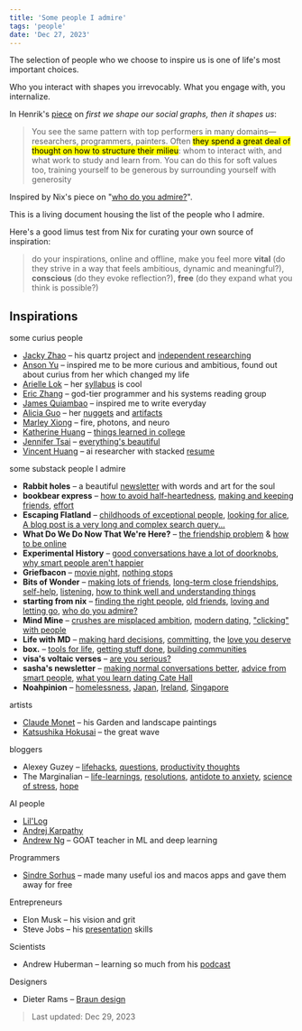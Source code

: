 ```yaml
---
title: 'Some people I admire'
tags: 'people'
date: 'Dec 27, 2023'
---
```


The selection of people who we choose to inspire us is one of life's most important choices.

Who you interact with shapes you irrevocably. What you engage with, you internalize.

In Henrik's [piece](https://escapingflatland.substack.com/p/first-we-shape-our-social-graph-then) on _first we shape our social graphs, then it shapes us_:

> You see the same pattern with top performers in many domains—researchers, programmers, painters. Often <mark>they spend a great deal of thought on how to structure their milieu</mark>: whom to interact with, and what work to study and learn from. You can do this for soft values too, training yourself to be generous by surrounding yourself with generosity

Inspired by Nix's piece on "[who do you admire?](https://www.startingfromnix.com/p/who-do-you-admire)".

This is a living document housing the list of the people who I admire.

Here's a good limus test from Nix for curating your own source of inspiration:

> do your inspirations, online and offline, make you feel more **vital** (do they strive in a way that feels ambitious, dynamic and meaningful?), **conscious** (do they evoke reflection?), **free** (do they expand what you think is possible?)

## Inspirations

some curius people

- [Jacky Zhao](https://jzhao.xyz/) – his quartz project and [independent researching](https://jzhao.xyz/posts/the-fools-who-dream)
- [Anson Yu](https://ansonyu.me/) – inspired me to be more curious and ambitious, found out about curius from her which changed my life
- [Arielle Lok](https://ariellelok.com/) – her [syllabus](https://ariellelok.com/sidepages/2023syllabus/fall2023syllabus.html) is cool
- [Eric Zhang](https://www.ekzhang.com/) – god-tier programmer and his systems reading group
- [James Quiambao](https://www.jquiambao.com/) – inspired me to write everyday
- [Alicia Guo](https://www.aliciaguo.com/) – her [nuggets](https://www.aliciaguo.com/nuggets/) and [artifacts](https://www.aliciaguo.com/artifacts/)
- [Marley Xiong](https://marleyx.com/) – fire, photons, and neuro
- [Katherine Huang](https://www.katmh.com/) – [things learned in college](https://www.katmh.com/dialectic)
- [Jennifer Tsai](https://jennifertsai.substack.com/) – [everything's beautiful](https://jennifertsai.substack.com/p/everythings-beautiful)
- [Vincent Huang](https://www.vvhuang.com/) – ai researcher with stacked [resume](https://www.vvhuang.com/resume)

some substack people I admire

- **Rabbit holes** – a beautiful [newsletter](https://open.substack.com/pub/curatedrabbitholes/p/the-rabbit-hole-issue-no34) with words and art for the soul
- **bookbear express** – [how to avoid half-heartedness](https://www.avabear.xyz/p/how-to-avoid-half-heartedness), [making and keeping friends](https://www.avabear.xyz/p/making-and-keeping-friends), [effort](https://www.avabear.xyz/p/effort)
- **Escaping Flatland** – [childhoods of exceptional people](https://www.henrikkarlsson.xyz/p/childhoods), [looking for alice](https://www.henrikkarlsson.xyz/p/looking-for-alice), [A blog post is a very long and complex search query...](https://www.henrikkarlsson.xyz/p/search-query)
- **What Do We Do Now That We're Here?** – [the friendship problem](https://open.substack.com/pub/rojospinks/p/the-friendship-problem) & [how to be online](https://open.substack.com/pub/rojospinks/p/how-to-be-online-right-now)
- **Experimental History** – [good conversations have a lot of doorknobs](https://www.experimental-history.com/p/good-conversations-have-lots-of-doorknobs), [why smart people aren't happier](https://www.experimental-history.com/p/why-arent-smart-people-happier)
- **Griefbacon** – [movie night](https://griefbacon.substack.com/p/movie-night), [nothing stops](https://griefbacon.substack.com/p/nothing-stops)
- **Bits of Wonder** – [making lots of friends](https://bitsofwonder.substack.com/p/how-to-make-a-lot-of-friends), [long-term close friendships](https://bitsofwonder.substack.com/p/the-problem-of-long-term-close-friendships), [self-help](https://bitsofwonder.substack.com/p/that-tweet-wont-save-you-and-neither), [listening](https://open.substack.com/pub/bitsofwonder/p/push-and-pull), [how to think well and understanding things](https://bitsofwonder.substack.com/p/how-to-think-well-and-understand)
- **starting from nix** – [finding the right people](https://www.startingfromnix.com/p/finding-the-right-people), [old friends](https://www.startingfromnix.com/p/old-friends), [loving and letting go](https://www.startingfromnix.com/p/loving-and-letting-go), [who do you admire?](https://www.startingfromnix.com/p/who-do-you-admire)
- **Mind Mine** – [crushes are misplaced ambition](https://open.substack.com/pub/mindmine/p/crushes-are-often-just-misplaced), [modern dating](https://open.substack.com/pub/mindmine/p/why-is-modern-dating-so-hard), ["clicking" with people](https://mindmine.substack.com/p/wavelength)
- **Life with MD** – [making hard decisions](https://minhwrites.substack.com/p/what-to-do-when-you-have-a-hard-decision), [committing](https://minhwrites.substack.com/p/to-decide-is-to-commit), the [love you deserve](https://minhwrites.substack.com/p/the-love-you-deserve)
- **box.** – [tools for life](https://open.substack.com/pub/boxx/p/tools-for-life), [getting stuff done](https://boxx.substack.com/p/tools-for-being-an-academic-corporate), [building communities](https://open.substack.com/pub/boxx/p/world-building-irl)
- **visa's voltaic verses** – [are you serious?](https://visakanv.substack.com/p/are-you-serious)
- **sasha's newsletter** – [making normal conversations better](https://open.substack.com/pub/sashachapin/p/making-normal-conversations-better), [advice from smart people](https://open.substack.com/pub/sashachapin/p/some-advice-gathered-from-people), [what you learn dating Cate Hall](https://open.substack.com/pub/sashachapin/p/things-you-learn-dating-cate-hall)
- **Noahpinion** – [homelessness](https://www.noahpinion.blog/p/everything-you-think-you-know-about), [Japan](https://www.noahpinion.blog/p/actually-japan-has-changed-a-lot), [Ireland](https://www.noahpinion.blog/p/how-ireland-got-so-rich), [Singapore](https://www.noahpinion.blog/p/singapore-urbanism)

artists

- [Claude Monet](https://www.metmuseum.org/toah/hd/cmon/hd_cmon.htm) – his Garden and landscape paintings
- [Katsushika Hokusai](https://www.britishmuseum.org/exhibitions/hokusai-great-picture-book-everything/timeline-japanese-artist-katsushika-hokusai) – the great wave

bloggers

- Alexey Guzey – [lifehacks](https://guzey.com/lifehacks), [questions](https://guzey.com/questions), [productivity thoughts](https://guzey.com/productivity)
- The Marginalian – [life-learnings](https://www.themarginalian.org/2022/10/23/16-learnings/), [resolutions](https://www.themarginalian.org/2022/01/01/resolutions-for-living/), [antidote to anxiety](https://www.themarginalian.org/2017/08/27/seneca-anxiety/), [science of stress](https://www.themarginalian.org/2015/07/20/esther-sternberg-balance-within-stress-emotion/), [hope](https://www.themarginalian.org/2016/03/16/rebecca-solnit-hope-in-the-dark-2/)

AI people

- [Lil'Log](https://lilianweng.github.io/)
- [Andrej Karpathy](https://karpathy.ai/)
- [Andrew Ng](https://www.andrewng.org/) – GOAT teacher in ML and deep learning

Programmers

- [Sindre Sorhus](https://sindresorhus.com/) – made many useful ios and macos apps and gave them away for free

Entrepreneurs

- Elon Musk – his vision and grit
- Steve Jobs – his [presentation](https://www.youtube.com/watch?v=3NYleDiQUzY) skills

Scientists

- Andrew Huberman – learning so much from his [podcast](https://www.hubermanlab.com/podcast)

Designers

- Dieter Rams – [Braun design](https://www.braunhousehold.com/en-us/braun-100-years)

> Last updated: Dec 29, 2023
